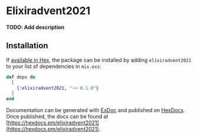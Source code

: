 # Elixiradvent2021

**TODO: Add description**

## Installation

If [available in Hex](https://hex.pm/docs/publish), the package can be installed
by adding `elixiradvent2021` to your list of dependencies in `mix.exs`:

```elixir
def deps do
  [
    {:elixiradvent2021, "~> 0.1.0"}
  ]
end
```

Documentation can be generated with [ExDoc](https://github.com/elixir-lang/ex_doc)
and published on [HexDocs](https://hexdocs.pm). Once published, the docs can
be found at [https://hexdocs.pm/elixiradvent2021](https://hexdocs.pm/elixiradvent2021).

